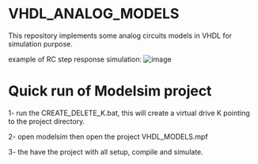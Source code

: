 # VHDL_ANALOG_MODELS
This repository implements some analog circuits models in VHDL for simulation purpose.



example of RC step response simulation:
![image](https://github.com/user-attachments/assets/8e810bd2-294a-4930-8f0c-339e4182d799)


# Quick run of Modelsim project

1- run the CREATE_DELETE_K.bat, this will create a virtual drive K pointing to the project directory.

2- open modelsim then open the project VHDL_MODELS.mpf

3- the have the project with all setup, compile and simulate.

